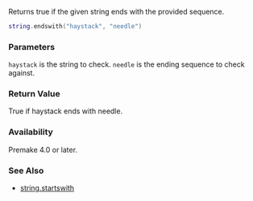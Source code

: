 Returns true if the given string ends with the provided sequence.

```lua
string.endswith("haystack", "needle")
```

### Parameters ###

`haystack` is the string to check. `needle` is the ending sequence to check against.


### Return Value ###

True if haystack ends with needle.


### Availability ###

Premake 4.0 or later.


### See Also ###

* [string.startswith](string.startswith.md)
